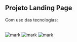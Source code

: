 ## Projeto Landing Page
Com uso das tecnologias:
<div style="display: inline_block"><br/>
<img align="center" alt="mark" src="https://img.shields.io/badge/HTML5-E34F26?style=for-the-badge&logo=html5&logoColor=white">
<img align="center" alt="mark" src="https://img.shields.io/badge/JavaScript-F7DF1E?style=for-the-badge&logo=javascript&logoColor=black">
<img align="center" alt="mark" src="https://img.shields.io/badge/CSS3-1572B6?style=for-the-badge&logo=css3&logoColor=white">
</div><br/>
